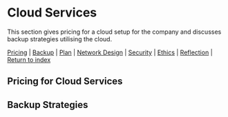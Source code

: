 # Cloud Services
This section gives pricing for a cloud setup for the company and discusses backup strategies utilising the cloud.

[Pricing](#pricing-for-cloud-services) | [Backup](#backup-strategies) | [Plan](./plan.md) | [Network Design](./network.md) | [Security](./security.md) | [Ethics](./ethics.md) | [Reflection](./reflection.md) | [Return to index](./README.md)

## Pricing for Cloud Services

## Backup Strategies
